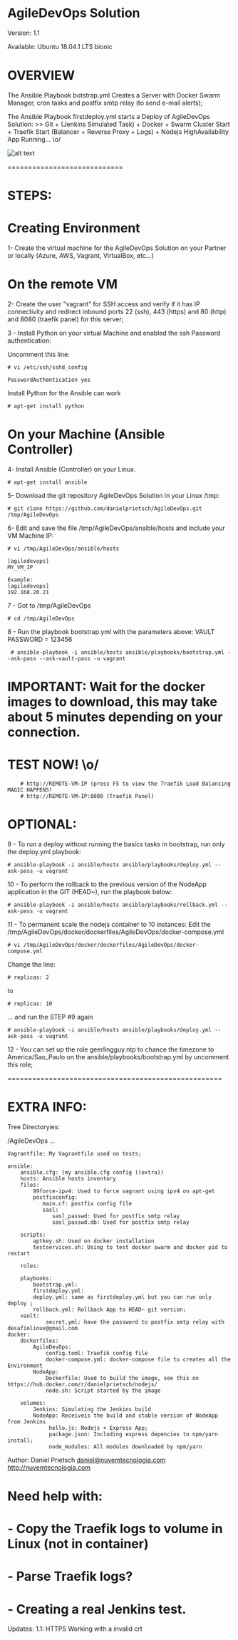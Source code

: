 # AgileDevOps Solution
Version: 1.1

Available: Ubuntu 18.04.1 LTS bionic

# OVERVIEW

The Ansible Playbook botstrap.yml Creates a Server with Docker Swarm Manager, cron tasks and postfix smtp relay (to send e-mail alerts);

The Ansible Playbook firstdeploy.yml starts a Deploy of AgileDevOps Solution: >> Git + (Jenkins Simulated Task) + Docker + Swarm Cluster Start + Traefik Start (Balancer + Reverse Proxy + Logs) + Nodejs HighAvailability App Running... \o/

![alt text](https://raw.githubusercontent.com/danielprietsch/AgileDevOps/master/draw.png)


============================


# STEPS:

# Creating Environment

1- Create the virtual machine for the AgileDevOps Solution on your Partner or locally (Azure, AWS, Vagrant, VirtualBox, etc...)

# On the remote VM

2- Create the user "vagrant" for SSH access and verify if it has IP connectivity and redirect inbound ports 22 (ssh), 443 (https) and 80 (http) and 8080 (traefik panel) for this server;

3 - Install Python on your virtual Machine and enabled the ssh Password authentication:

Uncomment this line:

    # vi /etc/ssh/sshd_config
    
    PasswordAuthentication yes

Install Python for the Ansible can work

    # apt-get install python

# On your Machine (Ansible Controller)

4- Install Ansible (Controller) on your Linux.

    # apt-get install ansible
    
5- Download the git repository AgileDevOps Solution in your Linux /tmp:

    # git clone https://github.com/danielprietsch/AgileDevOps.git /tmp/AgileDevOps

6- Edit and save the file /tmp/AgileDevOps/ansible/hosts and include your VM Machine IP:

    # vi /tmp/AgileDevOps/ansible/hosts

    [agiledevops]
    MY_VM_IP

    Example:
    [agiledevops]
    192.168.20.21

7 - Got to /tmp/AgileDevOps

    # cd /tmp/AgileDevOps

8 - Run the playbook bootstrap.yml with the parameters above:
VAULT PASSWORD = 123456 

     # ansible-playbook -i ansible/hosts ansible/playbooks/bootstrap.yml --ask-pass --ask-vault-pass -u vagrant

# IMPORTANT: Wait for the docker images to download, this may take about 5 minutes depending on your connection.

# TEST NOW! \o/
        # http://REMOTE-VM-IP (press F5 to view the Traefik Load Balancing MAGIC HAPPENS!
        # http://REMOTE-VM-IP:8080 (Traefik Panel)


# OPTIONAL:

9 - To run a deploy without running the basics tasks in bootstrap, run only the deploy.yml playbook:

    # ansible-playbook -i ansible/hosts ansible/playbooks/deploy.yml --ask-pass -u vagrant

10 - To perform the rollback to the previous version of the NodeApp application in the GIT (HEAD~), run the playbook below:

    # ansible-playbook -i ansible/hosts ansible/playbooks/rollback.yml --ask-pass -u vagrant

11 - To permanent scale the nodejs container to 10 instances:
Edit the /tmp/AgileDevOps/docker/dockerfiles/AgileDevOps/docker-compose.yml

    # vi /tmp/AgileDevOps/docker/dockerfiles/AgileDevOps/docker-compose.yml

Change the line:

    # replicas: 2 
to

    # replicas: 10 
    
... and run the STEP #9 again
    
    # ansible-playbook -i ansible/hosts ansible/playbooks/deploy.yml --ask-pass -u vagrant

12 - You can set up the role  geerlingguy.ntp to chance the timezone to America/Sao_Paulo on the ansible/playbooks/bootstrap.yml by uncomment this role;

====================================================

# EXTRA INFO:
  
Tree Directoryies:

/AgileDevOps
...

    Vagrantfile: My Vagrantfile used on tests;

    ansible: 
        ansible.cfg: (my ansible.cfg config ((extra))
        hosts: Ansible hosts inventory 
        files:
            99force-ipv4: Used to force vagrant using ipv4 on apt-get
            postfixconfig:
               main.cf: postfix config file
               sasl:
                  sasl_passwd: Used for postfix smtp relay
                  sasl_passwd.db: Used for postfix smtp relay
                  
        scripts:
            aptkey.sh: Used on docker installation
            testservices.sh: Using to test docker swarm and docker pid to restart
        
        roles:
             
        playbooks:
            bootstrap.yml:
            firstdeploy.yml: 
            deploy.yml: same as firstdeploy.yml but you can run only deploy ;
            rollback.yml: Rollback App to HEAD~ git version;
        vault: 
                secret.yml: have the password to postfix smtp relay with desafiolinux@gmail.com
    docker:
        dockerfiles:
            AgileDevOps:
                config.toml: Traefik config file
                docker-compose.yml: docker-compose file to creates all the Environment
            NodeApp:
                Dockerfile: Used to build the image, see this on https://hub.docker.com/r/danielprietsch/nodejs/
                node.sh: Script started by the image
                
        volumes:
            Jenkins: Simulating the Jenkins build
            NodeApp: Receiveis the build and stable version of NodeApp from Jenkins
                 hello.js: Nodejs + Express App;
                 package.json: Including express depencies to npm/yarn install;
                 node_modules: All modules downloaded by npm/yarn
              
 Author: Daniel Prietsch
 daniel@nuvemtecnologia.com       
 http://nuvemtecnologia.com
 
 # Need help with:
# - Copy the Traefik logs to volume in Linux (not in container)
# - Parse Traefik logs?
# - Creating a real Jenkins test.

Updates:
1.1:  HTTPS Working with a invalid crt
